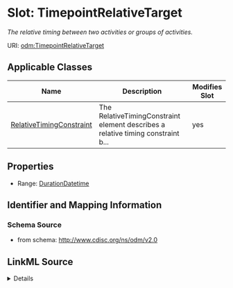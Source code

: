# Slot: TimepointRelativeTarget


_The relative timing between two activities or groups of activities._



URI: [odm:TimepointRelativeTarget](http://www.cdisc.org/ns/odm/v2.0/TimepointRelativeTarget)



<!-- no inheritance hierarchy -->




## Applicable Classes

| Name | Description | Modifies Slot |
| --- | --- | --- |
[RelativeTimingConstraint](RelativeTimingConstraint.md) | The RelativeTimingConstraint element describes a relative timing constraint b... |  yes  |







## Properties

* Range: [DurationDatetime](DurationDatetime.md)





## Identifier and Mapping Information







### Schema Source


* from schema: http://www.cdisc.org/ns/odm/v2.0




## LinkML Source

<details>
```yaml
name: TimepointRelativeTarget
description: The relative timing between two activities or groups of activities.
from_schema: http://www.cdisc.org/ns/odm/v2.0
rank: 1000
alias: TimepointRelativeTarget
domain_of:
- RelativeTimingConstraint
range: durationDatetime

```
</details>